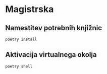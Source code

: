 # Magistrska

## Namestitev potrebnih knjižnic
`poetry install`

## Aktivacija virtualnega okolja
`poetry shell`